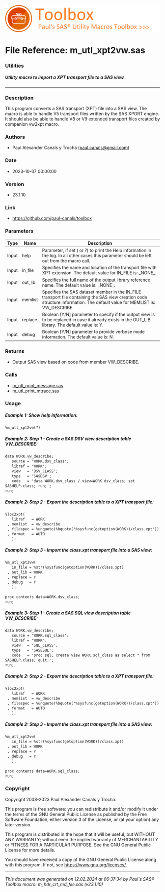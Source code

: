 ![../../misc/images/doc_banner.png](../../misc/images/doc_banner.png)
# 
# File Reference: m_utl_xpt2vw.sas

### Utilities

##### Utility macro to import a XPT transport file to a SAS view.

***

### Description
This program converts a SAS transport (XPT) file into a SAS view. The macro is able to handle V5 transport files written by the SAS XPORT engine. It should also be able to handle V8 or V9 extended transport files created by companion vw2xpt macro.

### Authors
* Paul Alexander Canals y Trocha (paul.canals@gmail.com)

### Date
* 2023-10-07 00:00:00

### Version
* 23.1.10

### Link
* https://github.com/paul-canals/toolbox

### Parameters
| Type | Name | Description |
| ---- | ---- | ----------- |
| Input | help | Parameter, if set ( or ?) to print the Help information in the log. In all other cases this parameter should be left out from the macro call. |
| Input | in_file | Specifies the name and location of the transport file with XPT extension. The default value for IN_FILE is: \_NONE\_. |
| Input | out_lib | Specifies the full name of the output library reference name. The default value is: \_NONE\_. |
| Input | memlist | Specifies the SAS dataset member in the IN_FILE transport file containing the SAS view creation code structure information. The default value for MEMLIST is: VW_DESCRIBE. |
| Input | replace | Boolean [Y/N] parameter to specify if the output view is to be replaced in case it already exists in the OUT_LIB library. The default value is: Y. |
| Input | debug | Boolean [Y/N] parameter to provide verbose mode information. The default value is: N. |

### Returns
* Output SAS view based on code from member VW_DESCRIBE.

### Calls
* [m_utl_print_message.sas](m_utl_print_message.md)
* [m_utl_print_mtrace.sas](m_utl_print_mtrace.md)

### Usage

##### Example 1: Show help information:
```sas
%m_utl_xpt2vw(?)
```

##### Example 2: Step 1 - Create a SAS DSV view description table VW_DESCRIBE:
```sas
data WORK.vw_describe;
   source = 'WORK.dsv_class';
   libref = 'WORK';
   view   = 'DSV_CLASS';
   type   = 'SASDSV';
   code   = 'data WORK.dsv_class / view=WORK.dsv_class; set SASHELP.class; run;';
run;
```

##### Example 2: Step 2 - Export the description table to a XPT transport file:
```sas
%loc2xpt(
   libref   = WORK
 , memlist  = vw_describe
 , filespec = %unquote(%bquote('%sysfunc(getoption(WORK))/class.xpt'))
 , format   = AUTO
   );
```

##### Example 2: Step 3 - Import the class.xpt transport file into a SAS view:
```sas
%m_utl_xpt2vw(
   in_file = %str(%sysfunc(getoption(WORK))/class.xpt)
 , out_lib = WORK
 , replace = Y
 , debug   = Y
   );

proc contents data=WORK.dsv_class;
run;
```

##### Example 3: Step 1 - Create a SAS SQL view description table VW_DESCRIBE:
```sas
data WORK.vw_describe;
   source = 'WORK.sql_class';
   libref = 'WORK';
   view   = 'SQL_CLASS';
   type   = 'SASESQL';
   code   = 'proc sql; create view WORK.sql_class as select * from SASHELP.class; quit;';
run;
```

##### Example 2: Step 2 - Export the description table to a XPT transport file:
```sas
%loc2xpt(
   libref   = WORK
 , memlist  = vw_describe
 , filespec = %unquote(%bquote('%sysfunc(getoption(WORK))/class.xpt'))
 , format   = AUTO
   );
```

##### Example 2: Step 3 - Import the class.xpt transport file into a SAS view:
```sas
%m_utl_xpt2vw(
   in_file = %str(%sysfunc(getoption(WORK))/class.xpt)
 , out_lib = WORK
 , replace = Y
 , debug   = Y
   );

proc contents data=WORK.sql_class;
run;
```

### Copyright
Copyright 2008-2023 Paul Alexander Canals y Trocha. 
 
This program is free software: you can redistribute it and/or modify 
it under the terms of the GNU General Public License as published by 
the Free Software Foundation, either version 3 of the License, or 
(at your option) any later version. 
 
This program is distributed in the hope that it will be useful, 
but WITHOUT ANY WARRANTY; without even the implied warranty of 
MERCHANTABILITY or FITNESS FOR A PARTICULAR PURPOSE. See the 
GNU General Public License for more details. 
 
You should have received a copy of the GNU General Public License 
along with this program. If not, see <https://www.gnu.org/licenses/>. 


***
*This document was generated on 12.02.2024 at 06:37:34  by Paul's SAS&reg; Toolbox macro: m_hdr_crt_md_file.sas (v23.1.10)*
